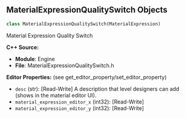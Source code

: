 ## MaterialExpressionQualitySwitch Objects

```python
class MaterialExpressionQualitySwitch(MaterialExpression)
```

Material Expression Quality Switch

**C++ Source:**

- **Module**: Engine
- **File**: MaterialExpressionQualitySwitch.h

**Editor Properties:** (see get_editor_property/set_editor_property)

- ``desc`` (str):  [Read-Write] A description that level designers can add (shows in the material editor UI).
- ``material_expression_editor_x`` (int32):  [Read-Write]
- ``material_expression_editor_y`` (int32):  [Read-Write]

<a id="unreal.MaterialExpressionRayTracingQualitySwitch"></a>